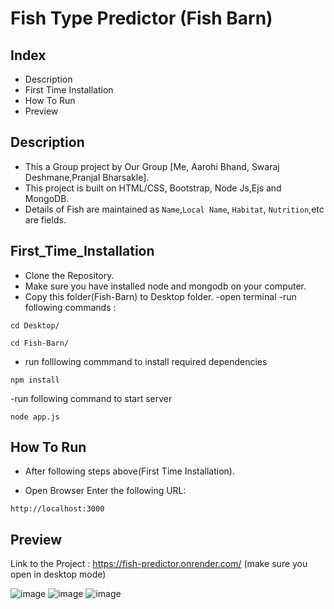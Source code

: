 # Fish Type Predictor (Fish Barn)

## Index
- Description
- First Time Installation
- How To Run
- Preview

## Description
- This a Group project by Our Group [Me, Aarohi Bhand, Swaraj Deshmane,Pranjal Bharsakle].
- This project is built on HTML/CSS, Bootstrap, Node Js,Ejs and MongoDB.
- Details of Fish are maintained as `Name`,`Local Name`, `Habitat`, `Nutrition`,etc are fields.

## First_Time_Installation
- Clone the Repository.
- Make sure you have installed node and mongodb on your computer.
- Copy this folder(Fish-Barn) to Desktop folder.
-open terminal
-run following commands :
```
cd Desktop/
```
```
cd Fish-Barn/
```

- run folllowing commmand to install required dependencies
```
npm install 
```




-run following command to start server
```
node app.js
```


## How To Run
- After following steps above(First Time Installation).

- Open Browser Enter the following URL:
```
http://localhost:3000
```
## Preview

Link to the Project : https://fish-predictor.onrender.com/
(make sure you open in desktop mode)

![image](https://github.com/shreyashgawande/Project-2/assets/110779597/a308f9d5-d8f1-4cf6-a709-19a50e99c2fe)
![image](https://github.com/shreyashgawande/Project-2/assets/110779597/28b6b4ba-2721-4331-a6c8-2a32defa7649)
![image](https://github.com/shreyashgawande/Project-2/assets/110779597/4227e7d0-51fa-4e61-b1da-51eca5bda262)




 
